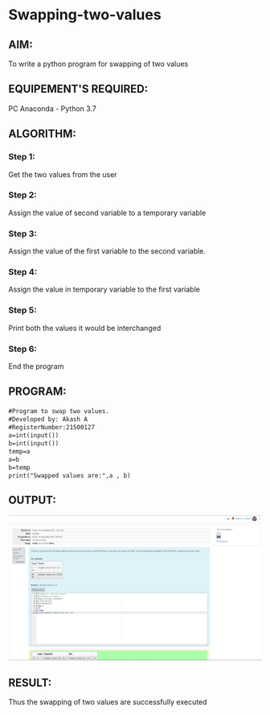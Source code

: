 # Swapping-two-values
## AIM:
To write a python program for swapping of two values
## EQUIPEMENT'S REQUIRED: 
PC
Anaconda - Python 3.7
## ALGORITHM: 
### Step 1:
Get the two values from the user
### Step 2: 
Assign the value of second variable to a temporary variable 
### Step 3: 
Assign the value of the first variable to the second variable.
### Step 4:  
Assign the value in temporary variable to the first variable
### Step 5: 
Print both the values it would be interchanged
### Step 6: 
End the program
## PROGRAM:
```
#Program to swap two values.
#Developed by: Akash A
#RegisterNumber:21500127
a=int(input())
b=int(input())
temp=a
a=b
b=temp
print("Swapped values are:",a , b)
```
## OUTPUT:
![github logo](swapping.png)



## RESULT:
Thus the swapping of two values are successfully executed



